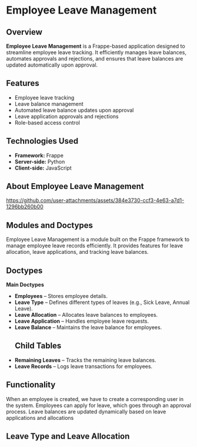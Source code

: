 # Employee Leave Management

## Overview  
**Employee Leave Management** is a Frappe-based application designed to streamline employee leave tracking. It efficiently manages leave balances, automates approvals and rejections, and ensures that leave balances are updated automatically upon approval.

## Features  
- Employee leave tracking  
- Leave balance management  
- Automated leave balance updates upon approval  
- Leave application approvals and rejections  
- Role-based access control  

## Technologies Used  
- **Framework:** Frappe  
- **Server-side:** Python  
- **Client-side:** JavaScript  

## About Employee Leave Management
https://github.com/user-attachments/assets/384e3730-ccf3-4e63-a7d1-1296bb260b00
## Modules and Doctypes
Employee Leave Management is a module built on the Frappe framework to manage employee leave records efficiently. It provides features for leave allocation, leave applications, and tracking leave balances.

## Doctypes
**Main Doctypes**
- **Employees** – Stores employee details.
- **Leave Type** – Defines different types of leaves (e.g., Sick Leave, Annual Leave).
- **Leave Allocation** – Allocates leave balances to employees.
- **Leave Application** – Handles employee leave requests.
- **Leave Balance** – Maintains the leave balance for employees.
  ## Child Tables
- **Remaining Leaves** – Tracks the remaining leave balances.
- **Leave Records** – Logs leave transactions for employees.
## Functionality
When an employee is created, we have to create a corresponding user in the system.
Employees can apply for leave, which goes through an approval process.
Leave balances are updated dynamically based on leave applications and allocations
## Leave Type and Leave Allocation
